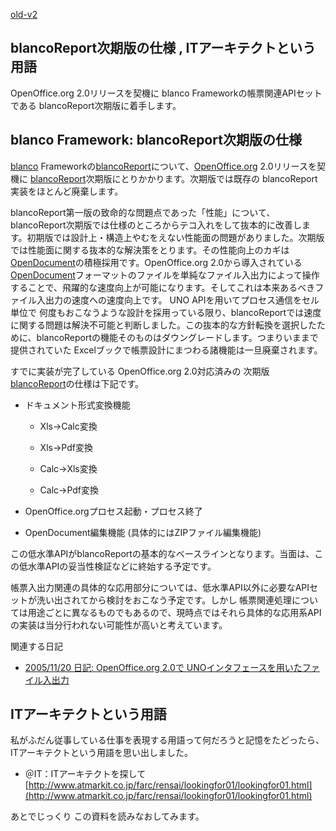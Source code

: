 [old-v2](ig051121-orig.html)

## blancoReport次期版の仕様 , ITアーキテクトという用語

OpenOffice.org 2.0リリースを契機に blanco Frameworkの帳票関連APIセットである blancoReport次期版に着手します。

## blanco Framework: blancoReport次期版の仕様

[blanco](http://www.igapyon.jp/blanco/blanco.ja.html) Frameworkの[blancoReport](http://www.igapyon.jp/blanco/blancoreport.html)について、[OpenOffice.org](http://ja.openoffice.org/)
2.0リリースを契機に [blancoReport](http://www.igapyon.jp/blanco/blancoreport.html)次期版にとりかかります。次期版では既存の blancoReport実装をほとんど廃棄します。

blancoReport第一版の致命的な問題点であった「性能」について、blancoReport次期版では仕様のところからテコ入れをして抜本的に改善します。初期版では設計上・構造上やむをえない性能面の問題がありました。次期版では性能面に関する抜本的な解決策をとります。その性能向上のカギは [OpenDocument](http://www.igapyon.jp/igapyon/diary/keyword/opendocument.html)の積極採用です。OpenOffice.org
2.0から導入されている[OpenDocument](http://www.igapyon.jp/igapyon/diary/keyword/opendocument.html)フォーマットのファイルを単純なファイル入出力によって操作することで、飛躍的な速度向上が可能になります。そしてこれは本来あるべきファイル入出力の速度への速度向上です。
UNO APIを用いてプロセス通信をセル単位で 何度もおこなうような設計を採用っている限り、blancoReportでは速度に関する問題は解決不可能と判断しました。この抜本的な方針転換を選択したために、blancoReportの機能そのものはダウングレードします。つまりいままで提供されていた Excelブックで帳票設計にまつわる諸機能は一旦廃棄されます。

すでに実装が完了している OpenOffice.org 2.0対応済みの 次期版 [blancoReport](http://www.igapyon.jp/blanco/blancoreport.html)の仕様は下記です。

* ドキュメント形式変換機能
  
  * Xls→Calc変換
    
  * Xls→Pdf変換
    
  * Calc→Xls変換
    
  * Calc→Pdf変換
  

  
* OpenOffice.orgプロセス起動・プロセス終了
  
* OpenDocument編集機能 (具体的にはZIPファイル編集機能)

この低水準APIがblancoReportの基本的なベースラインとなります。当面は、この低水準APIの妥当性検証などに終始する予定です。

帳票入出力関連の具体的な応用部分については、低水準API以外に必要なAPIセットが洗い出されてから検討をおこなう予定です。しかし 帳票関連処理については用途ごとに異なるものでもあるので、現時点ではそれら具体的な応用系APIの実装は当分行われない可能性が高いと考えています。

関連する日記

* [2005/11/20 日記: OpenOffice.org 2.0で UNOインタフェースを用いたファイル入出力](ig051120.html)

## ITアーキテクトという用語

私がふだん従事している仕事を表現する用語って何だろうと記憶をたどったら、ITアーキテクトという用語を思い出しました。

* ＠IT：ITアーキテクトを探して
  [http://www.atmarkit.co.jp/farc/rensai/lookingfor01/lookingfor01.html](http://www.atmarkit.co.jp/farc/rensai/lookingfor01/lookingfor01.html)

あとでじっくり この資料を読みなおしてみます。